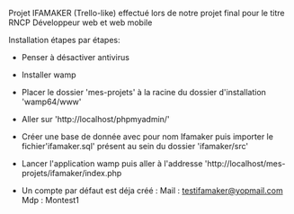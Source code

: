 Projet IFAMAKER (Trello-like) effectué lors de notre projet final pour le titre RNCP Développeur web et web mobile

Installation étapes par étapes:

- Penser à désactiver antivirus

- Installer wamp

- Placer le dossier 'mes-projets' à la racine du dossier d'installation 'wamp64/www'

- Aller sur 'http://localhost/phpmyadmin/'

- Créer une base de donnée avec pour nom Ifamaker puis importer le fichier'ifamaker.sql' présent au sein du dossier 'ifamaker/src' 

- Lancer l'application wamp puis aller à l'addresse 'http://localhost/mes-projets/ifamaker/index.php

- Un compte par défaut est déja créé :
	Mail : testifamaker@yopmail.com
	Mdp : Montest1

